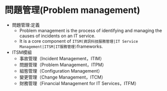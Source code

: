 # 問題管理(Problem management)
- 問題管理:定義
  - Problem management is the process of identifying and managing the causes of incidents on an IT service.
  - It is a core component of `ITSM(資訊科技服務管理|IT Service Management|ITSM|IT服務管理)`frameworks.
- ITSM模組
  - 事故管理（Incident Management，ITIM）
  - 問題管理（Problem Management，ITPM）
  - 組態管理（Configuration Management）
  - 變更管理（Change Management，ITCM）
  - 財務管理（Financial Management for IT Services，ITFM）
